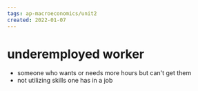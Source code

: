 ```yaml
---
tags: ap-macroeconomics/unit2 
created: 2022-01-07
---
```


# underemployed worker

- someone who wants or needs more hours but can't get them
- not utilizing skills one has in a job

<!---->